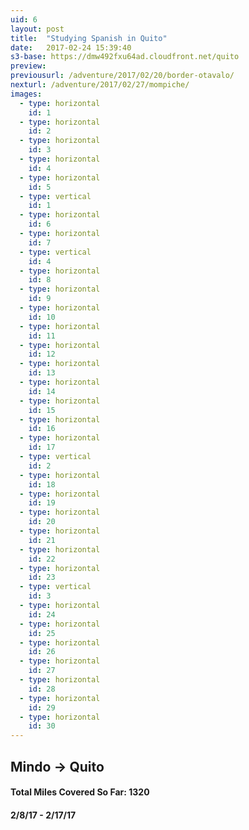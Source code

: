 ```yaml
---
uid: 6
layout: post
title:  "Studying Spanish in Quito"
date:   2017-02-24 15:39:40
s3-base: https://dmw492fxu64ad.cloudfront.net/quito
preview: 
previousurl: /adventure/2017/02/20/border-otavalo/
nexturl: /adventure/2017/02/27/mompiche/
images:
  - type: horizontal
    id: 1
  - type: horizontal
    id: 2
  - type: horizontal
    id: 3
  - type: horizontal
    id: 4
  - type: horizontal
    id: 5
  - type: vertical
    id: 1
  - type: horizontal
    id: 6
  - type: horizontal
    id: 7
  - type: vertical
    id: 4
  - type: horizontal
    id: 8
  - type: horizontal
    id: 9
  - type: horizontal
    id: 10
  - type: horizontal
    id: 11
  - type: horizontal
    id: 12
  - type: horizontal
    id: 13
  - type: horizontal
    id: 14
  - type: horizontal
    id: 15
  - type: horizontal
    id: 16
  - type: horizontal
    id: 17
  - type: vertical
    id: 2
  - type: horizontal
    id: 18
  - type: horizontal
    id: 19
  - type: horizontal
    id: 20
  - type: horizontal
    id: 21
  - type: horizontal
    id: 22
  - type: horizontal
    id: 23
  - type: vertical
    id: 3
  - type: horizontal
    id: 24
  - type: horizontal
    id: 25
  - type: horizontal
    id: 26
  - type: horizontal
    id: 27
  - type: horizontal
    id: 28
  - type: horizontal
    id: 29
  - type: horizontal
    id: 30
---
```


<div class="post-content">
  <h2>Mindo -> Quito</h2>

  <h4>Total Miles Covered So Far: 1320</h4>
  <h4>2/8/17 - 2/17/17</h4>
</div>
